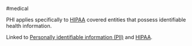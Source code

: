 #medical 

PHI applies specifically to [HIPAA](/Glossary/HIPAA.md) covered entities that possess identifiable health information.

Linked to [Personally identifiable information (PII)](/Glossary/Personally%20identifiable%20information%20(PII).md) and [HIPAA](/Glossary/HIPAA.md).